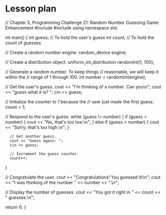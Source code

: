 # Lesson plan
// Chapter 5, Programming Challenge 21: Random Number Guessing Game Enhancement
#include <iostream>
#include <random>
using namespace std;

int main()
{
   int guess;  // To hold the user's guess
   int count;  // To hold the count of guesses

   // Create a random number engine.
   random_device engine;
   
   // Create a distribution object.
   uniform_int_distribution<int> randomInt(1, 100);

   // Generate a random number. To keep things
   // reasonable, we will keep it within the
   // range of 1 through 100.
   int number = randomInt(engine);

   // Get the user's guess.
   cout << "I'm thinking of a number. Can you\n";
   cout << "guess what it is? ";
   cin >> guess;

   // Initialize the counter to 1 because the
   // user just made the first guess.
   count = 1;

   // Respond to the user's guess.
   while (guess != number)
   {
      if (guess < number)
      {
         cout << "No, that's too low.\n";
      }
      else if (guess > number)
      {
         cout << "Sorry, that's too high.\n";
      }

      // Get another guess.
      cout << "Guess again: ";
      cin >> guess;

      // Increment the guess counter.
      count++;
   }

   // Congratulate the user.
   cout << "Congratulations! You guessed it!\n";
   cout << "I was thinking of the number " 
        << number << ".\n";

   // Display the number of guesses.
   cout << "You got it right in "
        << count << " guesses.\n";

   return 0;
}
  